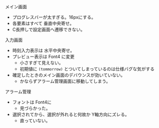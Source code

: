 メイン画面
- プログレスバーが太すぎる。16pxにする。
- 各要素はすべて 垂直中央寄せ。
- C長押しで設定画面へ遷移できない。

入力画面
- 時刻入力表示は 水平中央寄せ。
- プレビュー表示は Font4 に変更
  - 小さすぎて見えない。
  - 初期値に `(tommorrow)` とついてしまっているのは仕様バグな気がする
- 確定したときのメイン画面のデバウンスが効いていない。
  - かならずアラーム管理画面に移動してしまう。

アラーム管理
- フォントは Font4に 
  - 見づらかった。
- 選択されてから、選択が外れると何故か Y軸方向にズレる。
  - 直っていない。

